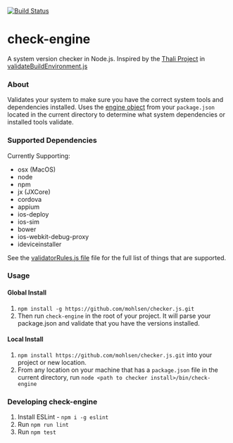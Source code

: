 [![Build Status](https://travis-ci.org/mohlsen/checker.js.svg?branch=master)](https://travis-ci.org/mohlsen/checker.js)

# check-engine

A system version checker in Node.js. Inspired by the [Thali Project][thali] in [validateBuildEnvironment.js][thalicode]

### About

Validates your system to make sure you have the correct system tools and dependencies installed.  Uses the [engine  object][engines] from your `package.json` located in the current directory to determine what system dependencies
or installed tools validate.

### Supported Dependencies

Currently Supporting:
- osx (MacOS)
- node
- npm
- jx (JXCore)
- cordova
- appium
- ios-deploy
- ios-sim
- bower
- ios-webkit-debug-proxy
- ideviceinstaller

See the [validatorRules.js file][validator] file for the full list of things that are supported.

### Usage

#### Global Install

1. `npm install -g https://github.com/mohlsen/checker.js.git`
2. Then run `check-engine` in the root of your project.  It will parse your package.json and validate that you have the versions installed.

#### Local Install

1. `npm install https://github.com/mohlsen/checker.js.git` into your project or new location.
2. From any location on your machine that has a `package.json` file in the current directory, run `node <path to checker install>/bin/check-engine`

### Developing check-engine

1. Install ESLint - `npm i -g eslint`
2. Run `npm run lint`
3. Run `npm test`

[thali]: http://thaliproject.org/
[thalicode]: https://github.com/thaliproject/Thali_CordovaPlugin/blob/vNext_yarong_1028/thali/install/validateBuildEnvironment.js
[engines]: https://docs.npmjs.com/files/package.json#engines
[validator]: lib/validatorRules.js
